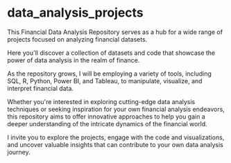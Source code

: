 # data_analysis_projects


This Financial Data Analysis Repository serves as a hub for a wide range of projects focused on analyzing financial datasets. 

Here you'll discover a collection of datasets and code that showcase the power of data analysis in the realm of finance. 

As the repository grows, I will be employing a variety of tools, including SQL, R, Python, Power BI, and Tableau, to manipulate, visualize, and interpret financial data.

Whether you're interested in exploring cutting-edge data analysis techniques or seeking inspiration for your own financial analysis endeavors, this repository aims to offer innovative approaches to help you gain a deeper understanding of the intricate dynamics of the financial world.

I invite you to explore the projects, engage with the code and visualizations, and uncover valuable insights that can contribute to your own data analysis journey.

